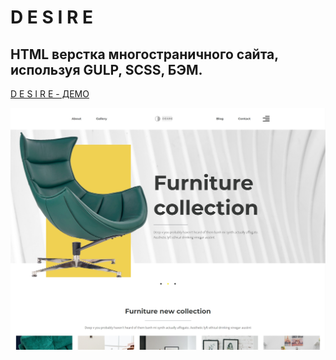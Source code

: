 ﻿# D E S I R E

## HTML верстка многостраничного сайта, используя GULP, SCSS, БЭМ.

[D E S I R E - ДЕМО](https://xxxrepaprika.github.io/DESIRE/index.html)

![Текст описания](docs/images/desire-preview.jpg)
 
